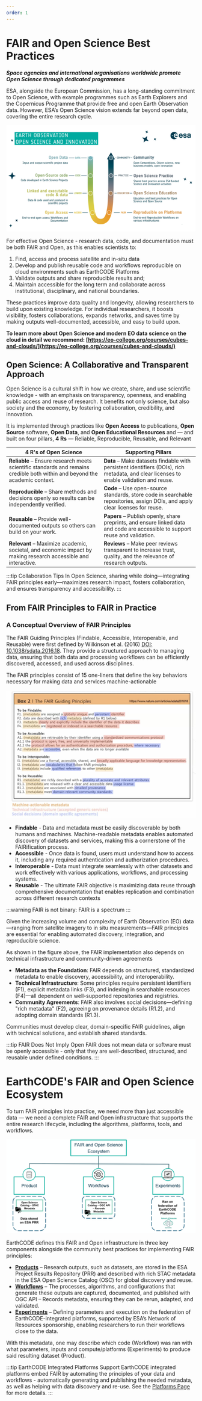 ```yaml
---
order: 1
---
```

# FAIR and Open Science Best Practices

***Space agencies and international organisations worldwide promote Open Science through dedicated programmes***

ESA, alongside the European Commission, has a long-standing commitment to Open Science, with example programmes such as Earth Explorers and the Copernicus Programme that provide free and open Earth Observation data. However, ESA’s Open Science vision extends far beyond open data, covering the entire research cycle.

![Open Science](/img/terms/open-science-esa.png)

For effective Open Science - research data, code, and documentation must be both FAIR and Open, as this enables scientists to:
1) Find, access and process satellite and in-situ data
2) Develop and publish reusable code and workflows reproducible on cloud environments such as EarthCODE Platforms
3) Validate outputs and share reproducible results and;
4) Maintain accessible for the long term and collaborate across institutional, disciplinary, and national boundaries.

These practices improve data quality and longevity, allowing researchers to build upon existing knowledge. For individual researchers, it boosts visibility, fosters collaborations, expands networks, and saves time by making outputs well-documented, accessible, and easy to build upon.

**To learn more about Open Science and modern EO data science on the cloud in detail we recommend: [https://eo-college.org/courses/cubes-and-clouds/](https://eo-college.org/courses/cubes-and-clouds/)**

## Open Science: A Collaborative and Transparent Approach

Open Science is a cultural shift in how we create, share, and use scientific knowledge - with an emphasis on transparency, openness, and enabling public access and reuse of research. It benefits not only science, but also society and the economy, by fostering collaboration, credibility, and innovation.  

It is implemented through practices like **Open Access** to publications, **Open Source** software, **Open Data**, and **Open Educational Resources** and — and built on four pillars, **4 Rs** — Reliable, Reproducible, Reusable, and Relevant 


| **4 R's of Open Science** | **Supporting Pillars**                                                                                                                     |
|---------------------------|--------------------------------------------------------------------------------------------------------------------------------------------|
| **Reliable** – Ensure research meets scientific standards and remains credible both within and beyond the academic context. | **Data** – Make datasets findable with persistent identifiers (DOIs), rich metadata, and clear licenses to enable validation and reuse. |
| **Reproducible** – Share methods and decisions openly so results can be independently verified. | **Code** – Use open-source standards, store code in searchable repositories, assign DOIs, and apply clear licenses for reuse.            |
| **Reusable** – Provide well-documented outputs so others can build on your work. | **Papers** – Publish openly, share preprints, and ensure linked data and code are accessible to support reuse and validation.            |
| **Relevant** – Maximize academic, societal, and economic impact by making research accessible and interactive. | **Reviews** – Make peer reviews transparent to increase trust, quality, and the relevance of research outputs.                           |


:::tip Collaboration Tips
In Open Science, sharing while doing—integrating FAIR principles early—maximizes research impact, fosters collaboration, and ensures transparency and accessibility.
:::



## From FAIR Principles to FAIR in Practice

### A Conceptual Overview of FAIR Principles

The FAIR Guiding Principles (Findable, Accessible, Interoperable, and Reusable) were first defined by Wilkinson et al. (2016) [DOI: 10.1038/sdata.2016.18](https://doi.org/10.1038/sdata.2016.18). They provide a structured approach to managing data, ensuring that both data and processing workflows can be efficiently discovered, accessed, and used across disciplines.

The FAIR principles consist of 15 one-liners that define the key behaviors necessary for making data and services machine-actionable

![Analysing the FAIR principles](/img/FAIR-interpretation.png)

<!-- go in image above -->
- **Findable** - Data and metadata must be easily discoverable by both humans and machines. Machine-readable metadata enables automated discovery of datasets and services, making this a cornerstone of the FAIRification process.
- **Accessible** - Once data is found, users must understand how to access it, including any required authentication and authorization procedures.
- **Interoperable** - Data must integrate seamlessly with other datasets and work effectively with various applications, workflows, and processing systems.
- **Reusable** - The ultimate FAIR objective is maximizing data reuse through comprehensive documentation that enables replication and combination across different research contexts


:::warning FAIR is not binary: FAIR is a spectrum
:::

Given the increasing volume and complexity of Earth Observation (EO) data—ranging from satellite imagery to in situ measurements—FAIR principles are essential for enabling automated discovery, integration, and reproducible science.

As shown in the figure above, the FAIR implementation also depends on technical infrastructure and community-driven agreements
- **Metadata as the Foundation**: FAIR depends on structured, standardized metadata to enable discovery, accessibility, and interoperability.
- **Technical Infrastructure**: Some principles require persistent identifiers (F1), explicit metadata links (F3), and indexing in searchable resources (F4)—all dependent on well-supported repositories and registries.
- **Community Agreements**: FAIR also involves social decisions—defining "rich metadata" (F2), agreeing on provenance details (R1.2), and adopting domain standards (R1.3).

Communities must develop clear, domain-specific FAIR guidelines, align with technical solutions, and establish shared standards.

:::tip FAIR Does Not Imply Open
FAIR does not mean data or software must be openly accessible - only that they are well-described, structured, and reusable under defined conditions.
:::

# EarthCODE's FAIR and Open Science Ecosystem

To turn FAIR principles into practice, we need more than just accessible data — we need a complete FAIR and Open infrastructure that supports the entire research lifecycle, including the algorithms, platforms, tools, and workflows. 

![alt text](/img/EarthCODEFAIR.png)

EarthCODE defines this FAIR and Open infrastructure in three key components alongside the community best practices for implementing FAIR principles:

- [**Products**](./Data.md) – Research outputs, such as datasets, are stored in the ESA Project Results Repository (PRR) and described with rich STAC metadata in the ESA Open Science Catalog (OSC) for global discovery and reuse.  
- [**Workflows**](./Workflows.md) – The processes, algorithms, and configurations that generate these outputs are captured, documented, and published with OGC API – Records metadata, ensuring they can be rerun, adapted, and validated.  
- [**Experiments**](./Experiments.md) – Defining parameters and execution on the federation of EarthCODE-integrated platforms, supported by ESA’s Network of Resources sponsorship, enabling researchers to run their workflows close to the data.

With this metadata, one may describe which code (Workflow) was ran with what parameters, inputs and compute/platforms (Experiments) to produce said resulting dataset (Product).

:::tip EarthCODE Integrated Platforms Support
EarthCODE integrated platforms embed FAIR by automating the principles of your data and workflows - automatically generating and publishing the needed metadata, as well as helping with data discovery and re-use. See the [Platforms Page](../../Technical%20Documentation/Platforms/index.md) for more details.
:::

